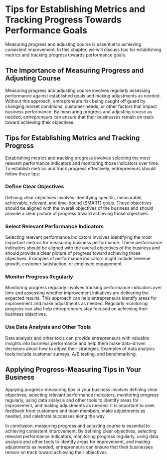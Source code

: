 Tips for Establishing Metrics and Tracking Progress Towards Performance Goals
=================================================================================================================================

Measuring progress and adjusting course is essential to achieving consistent improvement. In this chapter, we will discuss tips for establishing metrics and tracking progress towards performance goals.

The Importance of Measuring Progress and Adjusting Course
---------------------------------------------------------

Measuring progress and adjusting course involves regularly assessing performance against established goals and making adjustments as needed. Without this approach, entrepreneurs risk being caught off guard by changing market conditions, customer needs, or other factors that impact business performance. By measuring progress and adjusting course as needed, entrepreneurs can ensure that their businesses remain on track toward achieving their objectives.

Tips for Establishing Metrics and Tracking Progress
---------------------------------------------------

Establishing metrics and tracking progress involves selecting the most relevant performance indicators and monitoring those indicators over time. To establish metrics and track progress effectively, entrepreneurs should follow these tips:

### Define Clear Objectives

Defining clear objectives involves identifying specific, measurable, achievable, relevant, and time-bound (SMART) goals. These objectives should be aligned with the overall objectives of the business and should provide a clear picture of progress toward achieving those objectives.

### Select Relevant Performance Indicators

Selecting relevant performance indicators involves identifying the most important metrics for measuring business performance. These performance indicators should be aligned with the overall objectives of the business and should provide a clear picture of progress toward achieving those objectives. Examples of performance indicators might include revenue growth, customer satisfaction, or employee engagement.

### Monitor Progress Regularly

Monitoring progress regularly involves tracking performance indicators over time and assessing whether improvement initiatives are delivering the expected results. This approach can help entrepreneurs identify areas for improvement and make adjustments as needed. Regularly monitoring progress can also help entrepreneurs stay focused on achieving their business objectives.

### Use Data Analysis and Other Tools

Data analysis and other tools can provide entrepreneurs with valuable insights into business performance and help them make data-driven decisions about how to adjust their strategies. Examples of data analysis tools include customer surveys, A/B testing, and benchmarking.

Applying Progress-Measuring Tips in Your Business
-------------------------------------------------

Applying progress-measuring tips in your business involves defining clear objectives, selecting relevant performance indicators, monitoring progress regularly, using data analysis and other tools to identify areas for improvement, and making adjustments as needed. It is important to seek feedback from customers and team members, make adjustments as needed, and celebrate successes along the way.

In conclusion, measuring progress and adjusting course is essential to achieving consistent improvement. By defining clear objectives, selecting relevant performance indicators, monitoring progress regularly, using data analysis and other tools to identify areas for improvement, and making adjustments as needed, entrepreneurs can ensure that their businesses remain on track toward achieving their objectives.
